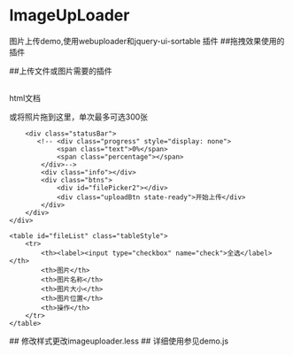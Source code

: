 # ImageUpLoader
图片上传demo,使用webuploader和jquery-ui-sortable 插件
##拖拽效果使用的插件    
<script type="text/javascript" src="js/jquery.ui.core.js"></script>
<script type="text/javascript" src="js/jquery.ui.widget.js"></script>
<script type="text/javascript" src="js/jquery.ui.mouse.js"></script>
<script type="text/javascript" src="js/jquery.ui.sortable.js"></script>
##上传文件或图片需要的插件
<script type="text/javascript" src="js/webuploader.js"></script>
##
html文档
<div class="image-wrapper">
    <div id="imageUpLoader">
        <!--用来存放item-->
        <div id="dndArea">
            <ul id="queueList" class="uploader-list">
            </ul>
            <div class="placeholder">
                <div id="filePicker"></div>
                <p>或将照片拖到这里，单次最多可选300张</p>
            </div>
        </div>

        <div class="statusBar">
           <!-- <div class="progress" style="display: none">
                <span class="text">0%</span>
                <span class="percentage"></span>
            </div>-->
            <div class="info"></div>
            <div class="btns">
                <div id="filePicker2"></div>
                <div class="uploadBtn state-ready">开始上传</div>
            </div>
        </div>
    </div>

    <table id="fileList" class="tableStyle">
        <tr>
            <th><label><input type="checkbox" name="check">全选</label></th>
            <th>图片</th>
            <th>图片名称</th>
            <th>图片大小</th>
            <th>图片位置</th>
            <th>操作</th>
        </tr>
    </table>
</div>
##
修改样式更改imageuploader.less
##
详细使用参见demo.js
